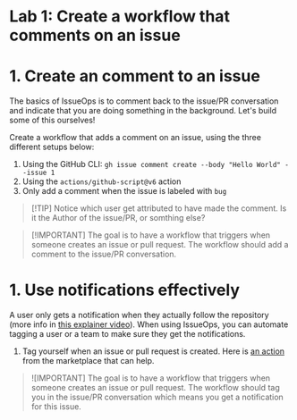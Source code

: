 # Lab 1: Create a workflow that comments on an issue

# 1. Create an comment to an issue
The basics of IssueOps is to comment back to the issue/PR conversation and indicate that you are doing something in the background. Let's build some of this ourselves!

Create a workflow that adds a comment on an issue, using the three different setups below:

1. Using the GitHub CLI: `gh issue comment create --body "Hello World" --issue 1`
1. Using the `actions/github-script@v6` action
1. Only add a comment when the issue is labeled with `bug`

> [!TIP] Notice which user get attributed to have made the comment. Is it the Author of the issue/PR, or somthing else?

> [!IMPORTANT] The goal is to have a workflow that triggers when someone creates an issue or pull request. The workflow should add a comment to the issue/PR conversation.

# 1. Use notifications effectively
A user only gets a notification when they actually follow the repository (more info in [this explainer video](https://youtu.be/eIWzKR465M0)). When using IssueOps, you can automate tagging a user or a team to make sure they get the notifications. 

1. Tag yourself when an issue or pull request is created. Here is [an action](https://github.com/marketplace/actions/issue-comment-tag) from the marketplace that can help.

> ![IMPORTANT] The goal is to have a workflow that triggers when someone creates an issue or pull request. The workflow should tag you in the issue/PR conversation which means you get a notification for this issue.